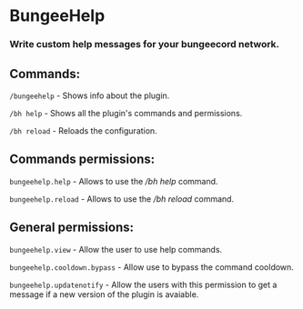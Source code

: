 # BungeeHelp
### Write custom help messages for your bungeecord network.

## Commands:

`/bungeehelp` - Shows info about the plugin.

`/bh help` - Shows all the plugin's commands and permissions.

`/bh reload` - Reloads the configuration.

## Commands permissions:

`bungeehelp.help` - Allows to use the _/bh help_ command.

`bungeehelp.reload` - Allows to use the _/bh reload_ command.

## General permissions:

`bungeehelp.view` - Allow the user to use help commands.

`bungeehelp.cooldown.bypass` - Allow use to bypass the command cooldown.

`bungeehelp.updatenotify` - Allow the users with this permission to get a message if a new version of the plugin is avaiable.
